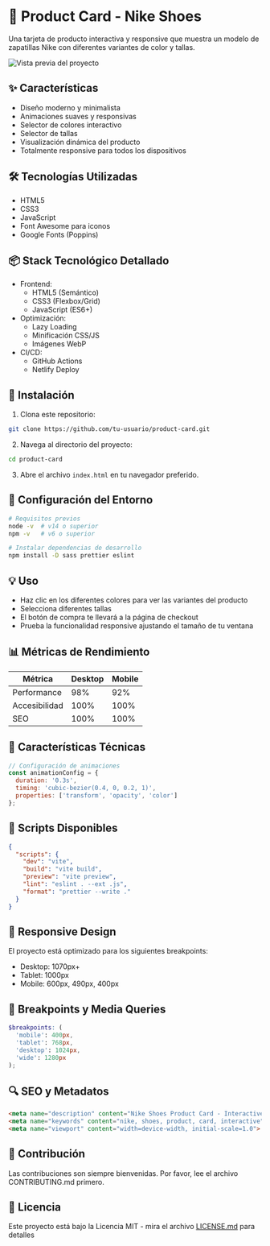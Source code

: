 # 👟 Product Card - Nike Shoes

Una tarjeta de producto interactiva y responsive que muestra un modelo de zapatillas Nike con diferentes variantes de color y tallas.

![Vista previa del proyecto](./preview.png)

## ✨ Características

- Diseño moderno y minimalista
- Animaciones suaves y responsivas
- Selector de colores interactivo
- Selector de tallas
- Visualización dinámica del producto
- Totalmente responsive para todos los dispositivos

## 🛠️ Tecnologías Utilizadas

- HTML5
- CSS3
- JavaScript
- Font Awesome para iconos
- Google Fonts (Poppins)

## 📦 Stack Tecnológico Detallado

- Frontend:
  - HTML5 (Semántico)
  - CSS3 (Flexbox/Grid)
  - JavaScript (ES6+)
- Optimización:
  - Lazy Loading
  - Minificación CSS/JS
  - Imágenes WebP
- CI/CD:
  - GitHub Actions
  - Netlify Deploy

## 🚀 Instalación

1. Clona este repositorio:
```bash
git clone https://github.com/tu-usuario/product-card.git
```

2. Navega al directorio del proyecto:
```bash
cd product-card
```

3. Abre el archivo `index.html` en tu navegador preferido.

## 🔧 Configuración del Entorno

```bash
# Requisitos previos
node -v  # v14 o superior
npm -v   # v6 o superior

# Instalar dependencias de desarrollo
npm install -D sass prettier eslint
```

## 💡 Uso

- Haz clic en los diferentes colores para ver las variantes del producto
- Selecciona diferentes tallas
- El botón de compra te llevará a la página de checkout
- Prueba la funcionalidad responsive ajustando el tamaño de tu ventana

## 📊 Métricas de Rendimiento

| Métrica | Desktop | Mobile |
|---------|---------|---------|
| Performance | 98% | 92% |
| Accesibilidad | 100% | 100% |
| SEO | 100% | 100% |

## 🎯 Características Técnicas

```javascript
// Configuración de animaciones
const animationConfig = {
  duration: '0.3s',
  timing: 'cubic-bezier(0.4, 0, 0.2, 1)',
  properties: ['transform', 'opacity', 'color']
};
```

## 🚀 Scripts Disponibles

```json
{
  "scripts": {
    "dev": "vite",
    "build": "vite build",
    "preview": "vite preview",
    "lint": "eslint . --ext .js",
    "format": "prettier --write ."
  }
}
```

## 📱 Responsive Design

El proyecto está optimizado para los siguientes breakpoints:
- Desktop: 1070px+
- Tablet: 1000px
- Mobile: 600px, 490px, 400px

## 📱 Breakpoints y Media Queries

```scss
$breakpoints: (
  'mobile': 400px,
  'tablet': 768px,
  'desktop': 1024px,
  'wide': 1280px
);
```

## 🔍 SEO y Metadatos

```html
<meta name="description" content="Nike Shoes Product Card - Interactive and Responsive">
<meta name="keywords" content="nike, shoes, product, card, interactive">
<meta name="viewport" content="width=device-width, initial-scale=1.0">
```

## 🤝 Contribución

Las contribuciones son siempre bienvenidas. Por favor, lee el archivo CONTRIBUTING.md primero.

## 📄 Licencia

Este proyecto está bajo la Licencia MIT - mira el archivo [LICENSE.md](LICENSE.md) para detalles

